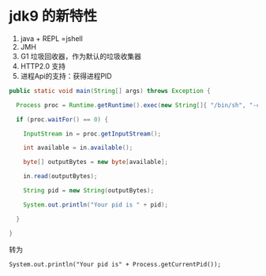 # jdk9 的新特性
1. java + REPL =jshell
2. JMH
3. G1 垃圾回收器，作为默认的垃圾收集器
4. HTTP2.0 支持
5. 进程Api的支持：获得进程PID
``` java
public static void main(String[] args) throws Exception {

  Process proc = Runtime.getRuntime().exec(new String[]{ "/bin/sh", "-c", "echo $PPID" });

  if (proc.waitFor() == 0) {

    InputStream in = proc.getInputStream();

    int available = in.available();

    byte[] outputBytes = new byte[available];

    in.read(outputBytes);

    String pid = new String(outputBytes);

    System.out.println("Your pid is " + pid);

  }

}
```
转为
```
System.out.println("Your pid is" + Process.getCurrentPid());
```